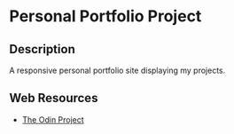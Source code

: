 # Personal Portfolio Project

## Description

A responsive personal portfolio site displaying my projects.

## Web Resources

* [The Odin Project](https://www.theodinproject.com/)
